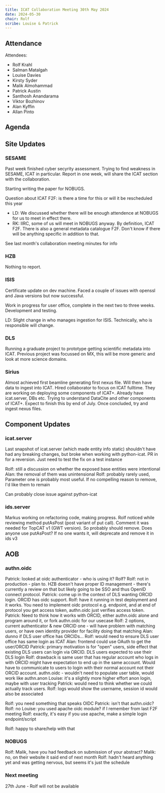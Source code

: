 ```yaml
---
title: ICAT Collaboration Meeting 30th May 2024
date: 2024-05-30
chair: Rolf
scribe: Louise & Patrick
---
```


## Attendance
Attendees:
- Rolf Krahl
- Salman Matalgah
- Louise Davies
- Kirsty Syder 
- Malik Almohammad
- Patrick Austin
- Santhosh Anandarama
- Viktor Bozhinov
- Alan Kyffin
- Allan Pinto

## Agenda

## Site Updates

### SESAME

Past week finished cyber secyrity assessment. Trying to find weakness in SESAME, ICAT in particular. Report in one week, will share the ICAT section with the collaboration.

Starting writing the paper for NOBUGS.

Question about ICAT F2F: is there a time for this or will it be rescheduled this year
- LD: We discussed whether there will be enough attendence at NOBUGS for us to meet in effect there.
- RK: IIRC, some of us will meet in NOBUGS anyway. By definition, ICAT F2F. There is also a general metadata catalogue F2F. Don't know if there will be anything specific in addition to that.

See last month's collaboration meeting minutes for info

### HZB

Nothing to report.

### ISIS

Certificate update on dev machine. Faced a couple of issues with openssl and Java versions but now successful.

Work in progress for user office, complete in the next two to three weeks. Development and testing.

LD: Slight change in who manages ingestion for ISIS. Technically, who is responsible will change.

### DLS

Running a graduate project to prototype getting scientific metadata into ICAT. Previous project was focussed on MX, this will be more generic and look at more science domains.

### Sirius

Almost achieved first beamline generating first nexus file. Will then have data to ingest into ICAT. Hired collaborator to focus on ICAT fulltime. They are working on deploying some components of ICAT+. Already have icat.server, DBs etc. Trying to understand DataCite and other components of ICAT+. Expect to finish this by end of July. Once concluded, try and ingest nexus files.

## Component Updates

### icat.server

Last snapshot of icat.server (which made entity info static) shouldn't have had any breaking changes, but broke when working with python-icat. PR in for a reversion. Just need to test the fix on a test instance

Rolf: still a discussion on whether the exposed base entities were intentional
Alan: the removal of them was unintensional
Rolf: probably rarely used, Parameter one is probably most useful. If no compelling reason to remove, I'd like them to remain

Can probably close issue against python-icat

### ids.server

Markus working on refactoring code, making progress. Rolf noticed while reviewing method putAsPost (post variant of put call). Comment it was needed for TopCAT v1 (GWT version). So probably should remove. Does anyone use putAsPost? If no one wants it, will deprecate and remove it in ids v3

## AOB

### authn.oidc

Patrick: looked at oidc authenticator - who is using it? Rolf?
Rolf: not in production - plan to. HZB doesn't have proper ID management - there's currently a review on that but likely going to be SSO and thus OpenID connect protocol.
Patrick: come up in the context of DLS wanting ORCID login. ORCID has oidc support.
Rolf: have it running in test deployment and it works. You need to implement oidc protocol e.g. endpoint, and at end of protocol you get access token, authn.oidc just verifies access token.
Patrick: Need to think how it works with ORCID, either authn.oidc alone and program around it, or fork authn.oidc for our usecase 
Rolf: 2 options, current authenticator & new ORCID one - will have problem with matching users, or have own identity provider for facility doing that matching
Alan: dunno if DLS user office has ORCIDs...
Rolf: would need to ensure DLS user office has same login as ICAT
Alan: frontend could use OAuth to get the user/ORCID
Patrick: primary motivation is for "open" users, side effect that existing DLS users can login via ORCID. DLS users expected to use their DLS login
Rolf: drawback is same user that has regular account who logs in with ORCID might have expectation to end up in the same account. Would have to communicate to users to login with their normal account not their ORCID account. authn.oidc - wouldn't need to populate user table, would work like authn.anon
Louise: it's a slightly more higher effort anon login, maybe with user tracking
Patrick: would need to think whether we could actually track users.
Rolf: logs would show the username, session id would also be associated

Rolf: you need something that speaks OIDC
Patrick: isn't that authn.oidc?
Rolf: no
Louise: you used apache oidc module? if I remember from last F2F meeting
Rolf: exactly, it's easy if you use apache, make a simple login endpoint/script

Rolf: happy to share/help with that

### NOBUGS

Rolf: Malik, have you had feedback on submission of your abstract?
Malik: no, on their website it said end of next month
Rolf: hadn't heard anything yet and was getting nervous, but seems it's just the schedule

### Next meeting

27th June - Rolf will not be available
